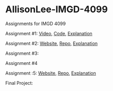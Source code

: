 # AllisonLee-IMGD-4099
Assignments for IMGD 4099

Assignment #1: [Video](https://www.youtube.com/watch?v=noy9z1E-x9I), [Code](https://github.com/AllisMay20/AllisonLee-IMGD-4099/blob/main/Assignment%20One%20Code), [Explanation](https://github.com/AllisMay20/AllisonLee-IMGD-4099/blob/main/Assignment%20One%20Write-Up)

Assignment #2: [Website](https://gaudy-foremost-heath.glitch.me), [Repo](https://github.com/AllisMay20/AllisonLee-IMGD-4099/tree/main/Assignment%202), [Explanation](https://github.com/AllisMay20/AllisonLee-IMGD-4099/blob/main/Assignment%202/Assignment%202%20Write-up)

Assignment #3: 

Assignment #4

Assignment :5: [Website](https://burly-different-silene.glitch.me/), [Repo](https://github.com/AllisMay20/AllisonLee-IMGD-4099/tree/main/Assignment%205), [Explanation](https://github.com/AllisMay20/AllisonLee-IMGD-4099/blob/main/Assignment%205%20-%20Vants)

Final Project: 










